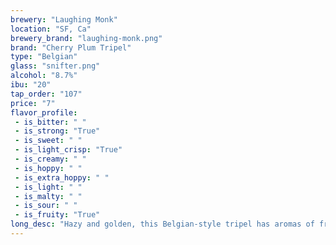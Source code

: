 ```yaml
---
brewery: "Laughing Monk"
location: "SF, Ca"
brewery_brand: "laughing-monk.png"
brand: "Cherry Plum Tripel"
type: "Belgian"
glass: "snifter.png"
alcohol: "8.7%"
ibu: "20"
tap_order: "107"
price: "7"
flavor_profile:
 - is_bitter: " "
 - is_strong: "True"
 - is_sweet: " "
 - is_light_crisp: "True"
 - is_creamy: " "
 - is_hoppy: " "
 - is_extra_hoppy: " "
 - is_light: " "
 - is_malty: " "
 - is_sour: " "
 - is_fruity: "True"
long_desc: "Hazy and golden, this Belgian-style tripel has aromas of fruit and esters matched with the subtle presence of both tart cherry and plum."
---
```


